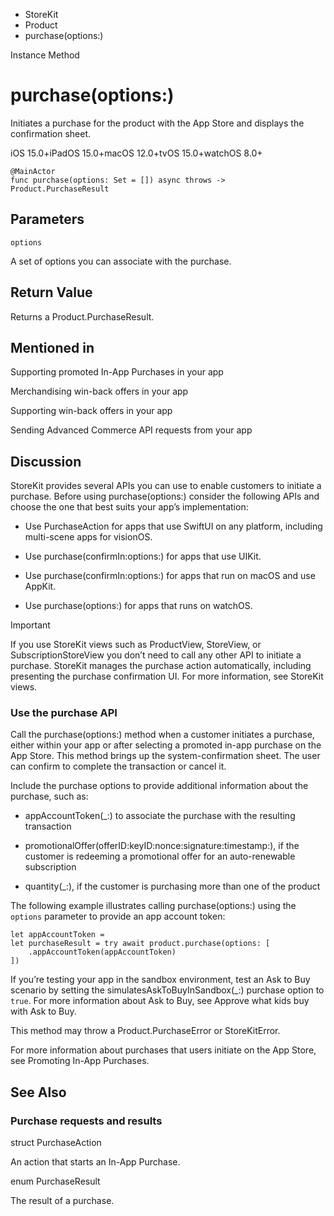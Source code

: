 

- StoreKit
- Product
-  purchase(options:) 

Instance Method

# purchase(options:)

Initiates a purchase for the product with the App Store and displays the confirmation sheet.

iOS 15.0+iPadOS 15.0+macOS 12.0+tvOS 15.0+watchOS 8.0+

``` source
@MainActor
func purchase(options: Set = []) async throws -> Product.PurchaseResult
```

## Parameters 

`options`  

A set of options you can associate with the purchase.

## Return Value

Returns a Product.PurchaseResult.

## Mentioned in 

Supporting promoted In-App Purchases in your app

Merchandising win-back offers in your app

Supporting win-back offers in your app

Sending Advanced Commerce API requests from your app

## Discussion

StoreKit provides several APIs you can use to enable customers to initiate a purchase. Before using purchase(options:) consider the following APIs and choose the one that best suits your app’s implementation:

- Use PurchaseAction for apps that use SwiftUI on any platform, including multi-scene apps for visionOS.

- Use purchase(confirmIn:options:) for apps that use UIKit.

- Use purchase(confirmIn:options:) for apps that run on macOS and use AppKit.

- Use purchase(options:) for apps that runs on watchOS.

Important

If you use StoreKit views such as ProductView, StoreView, or SubscriptionStoreView you don’t need to call any other API to initiate a purchase. StoreKit manages the purchase action automatically, including presenting the purchase confirmation UI. For more information, see StoreKit views.

### Use the purchase API

Call the purchase(options:) method when a customer initiates a purchase, either within your app or after selecting a promoted in-app purchase on the App Store. This method brings up the system-confirmation sheet. The user can confirm to complete the transaction or cancel it.

Include the purchase options to provide additional information about the purchase, such as:

- appAccountToken(_:) to associate the purchase with the resulting transaction

- promotionalOffer(offerID:keyID:nonce:signature:timestamp:), if the customer is redeeming a promotional offer for an auto-renewable subscription

- quantity(_:), if the customer is purchasing more than one of the product

The following example illustrates calling purchase(options:) using the `options` parameter to provide an app account token:

```
let appAccountToken = 
let purchaseResult = try await product.purchase(options: [
    .appAccountToken(appAccountToken)
])
```

If you’re testing your app in the sandbox environment, test an Ask to Buy scenario by setting the simulatesAskToBuyInSandbox(_:) purchase option to `true`. For more information about Ask to Buy, see Approve what kids buy with Ask to Buy.

This method may throw a Product.PurchaseError or StoreKitError.

For more information about purchases that users initiate on the App Store, see Promoting In-App Purchases.

## See Also

### Purchase requests and results

struct PurchaseAction

An action that starts an In-App Purchase.

enum PurchaseResult

The result of a purchase.

